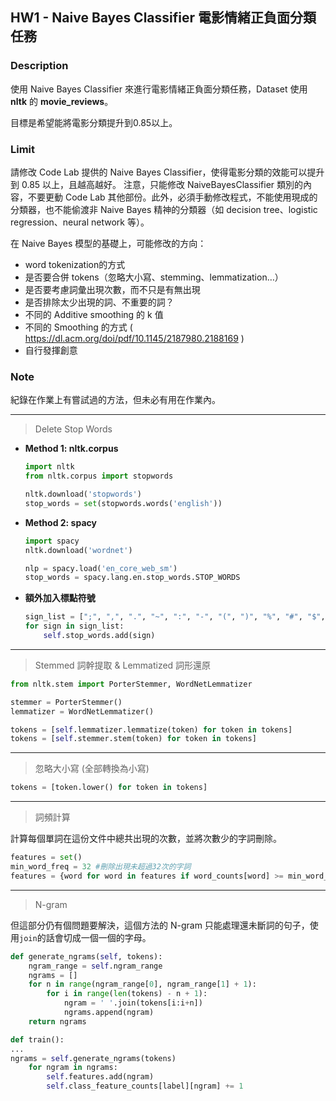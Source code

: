 ## HW1 - Naive Bayes Classifier 電影情緒正負面分類任務
### Description
使用 Naive Bayes Classifier 來進行電影情緒正負面分類任務，Dataset 使用 **nltk** 的 **movie_reviews**。

目標是希望能將電影分類提升到0.85以上。

### Limit
請修改 Code Lab 提供的 Naive Bayes Classifier，使得電影分類的效能可以提升到 0.85 以上，且越高越好。
注意，只能修改 NaiveBayesClassifier 類別的內容，不要更動 Code Lab 其他部份。此外，必須手動修改程式，不能使用現成的分類器，也不能偷渡非 Naive Bayes 精神的分類器（如 decision tree、logistic regression、neural network 等）。

在 Naive Bayes 模型的基礎上，可能修改的方向：
- word tokenization的方式
- 是否要合併 tokens（忽略大小寫、stemming、lemmatization…）
- 是否要考慮詞彙出現次數，而不只是有無出現
- 是否排除太少出現的詞、不重要的詞？
- 不同的 Additive smoothing 的 k 值
- 不同的 Smoothing 的方式 ( https://dl.acm.org/doi/pdf/10.1145/2187980.2188169 )
- 自行發揮創意

### Note
紀錄在作業上有嘗試過的方法，但未必有用在作業內。

---
> Delete Stop Words
- **Method 1: nltk.corpus**
  
  ```Python
  import nltk
  from nltk.corpus import stopwords
  
  nltk.download('stopwords')
  stop_words = set(stopwords.words('english'))
  ```

- **Method 2: spacy**
  
  ```Python
  import spacy
  nltk.download('wordnet')
  
  nlp = spacy.load('en_core_web_sm')
  stop_words = spacy.lang.en.stop_words.STOP_WORDS
  ```
- **額外加入標點符號**
  ```Python
  sign_list = [";", ",", ".", "~", ":", "-", "(", ")", "%", "#", "$", "!", "/", "?", "=", "+", "&", "--", "'", '"', '`']
  for sign in sign_list:
      self.stop_words.add(sign)
  ```
---
> Stemmed 詞幹提取 & Lemmatized 詞形還原
  ```Python
  from nltk.stem import PorterStemmer, WordNetLemmatizer
  
  stemmer = PorterStemmer()
  lemmatizer = WordNetLemmatizer()
  
  tokens = [self.lemmatizer.lemmatize(token) for token in tokens]
  tokens = [self.stemmer.stem(token) for token in tokens]
  ```
---
> 忽略大小寫 (全部轉換為小寫)
  ```Python
  tokens = [token.lower() for token in tokens]
  ```
---
> 詞頻計算

  計算每個單詞在這份文件中總共出現的次數，並將次數少的字詞刪除。
  
  ```Python
  features = set()
  min_word_freq = 32 #刪除出現未超過32次的字詞
  features = {word for word in features if word_counts[word] >= min_word_freq }
  ```

---
> N-gram

  但這部分仍有個問題要解決，這個方法的 N-gram 只能處理還未斷詞的句子，使用```join```的話會切成一個一個的字母。
  ```Python
  def generate_ngrams(self, tokens):
      ngram_range = self.ngram_range
      ngrams = []
      for n in range(ngram_range[0], ngram_range[1] + 1):
          for i in range(len(tokens) - n + 1):
              ngram = ' '.join(tokens[i:i+n])
              ngrams.append(ngram)
      return ngrams
  
  def train():
  ...
  ngrams = self.generate_ngrams(tokens)
      for ngram in ngrams:
          self.features.add(ngram)
          self.class_feature_counts[label][ngram] += 1
  
  ```

